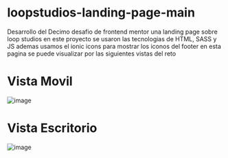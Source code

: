 # loopstudios-landing-page-main

Desarrollo del Decimo desafio de frontend mentor una landing page sobre loop studios en este proyecto se usaron las tecnologias de HTML, SASS y JS ademas usamos el ionic icons
para mostrar los iconos del footer
en esta pagina se puede visualizar por las siguientes vistas del reto 

# Vista Movil

![image](https://user-images.githubusercontent.com/106981529/189554362-302bdf57-ddba-47d0-911d-8e6770bcac0d.png)

# Vista Escritorio 

![image](https://user-images.githubusercontent.com/106981529/189554440-c6a41503-986f-4191-a6cc-63ffa56f18f6.png)
